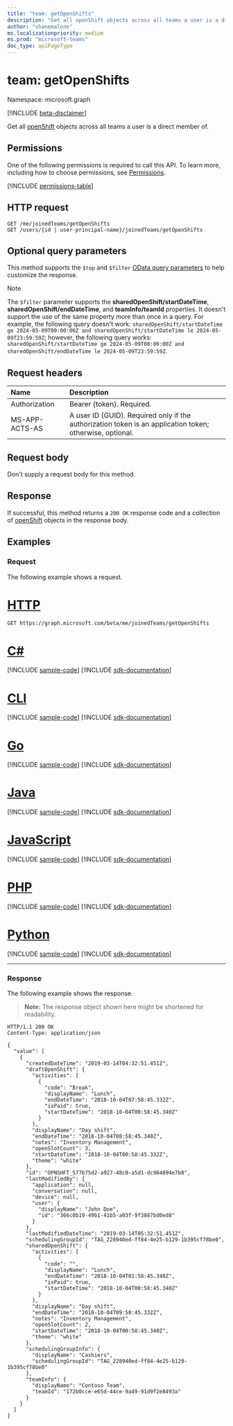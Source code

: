```yaml
---
title: "team: getOpenShifts"
description: "Get all openShift objects across all teams a user is a direct member of."
author: "shanemalone"
ms.localizationpriority: medium
ms.prod: "microsoft-teams"
doc_type: apiPageType
---
```


# team: getOpenShifts

Namespace: microsoft.graph

[!INCLUDE [beta-disclaimer](../../includes/beta-disclaimer.md)]

Get all [openShift](../resources/openshift.md) objects across all teams a user is a direct member of.

## Permissions

One of the following permissions is required to call this API. To learn more, including how to choose permissions, see [Permissions](/graph/permissions-reference).

<!-- {
  "blockType": "permissions",
  "name": "team-getopenshifts-permissions"
}
-->
[!INCLUDE [permissions-table](../includes/permissions/team-getopenshifts-permissions.md)]

## HTTP request

<!-- {
  "blockType": "ignored"
}
-->
``` http
GET /me/joinedTeams/getOpenShifts
GET /users/{id | user-principal-name}/joinedTeams/getOpenShifts
```

## Optional query parameters

This method supports the `$top` and `$filter` [OData query parameters](/graph/query-parameters) to help customize the response.

> [!NOTE]
> The `$filter` parameter supports the **sharedOpenShift/startDateTime**, **sharedOpenShift/endDateTime**, and **teamInfo/teamId** properties. It doesn't support the use of the same property more than once in a query. For example, the following query doesn't work: `sharedOpenShift/startDateTime ge 2024-05-09T00:00:00Z and sharedOpenShift/startDateTime le 2024-05-09T23:59:59Z`; however, the following query works: `sharedOpenShift/startDateTime ge 2024-05-09T00:00:00Z and sharedOpenShift/endDateTime le 2024-05-09T23:59:59Z`.

## Request headers

|Name|Description|
|:---|:---|
| Authorization|Bearer {token}. Required.|
| MS-APP-ACTS-AS  | A user ID (GUID). Required only if the authorization token is an application token; otherwise, optional. |

## Request body

Don't supply a request body for this method.

## Response

If successful, this method returns a `200 OK` response code and a collection of [openShift](../resources/openshift.md) objects in the response body.

## Examples

### Request

The following example shows a request.

# [HTTP](#tab/http)
<!-- {
  "blockType": "request",
  "name": "teamthis.getopenshifts"
}
-->
```msgraph-interactive
GET https://graph.microsoft.com/beta/me/joinedTeams/getOpenShifts
```

# [C#](#tab/csharp)
[!INCLUDE [sample-code](../includes/snippets/csharp/teamthisgetopenshifts-csharp-snippets.md)]
[!INCLUDE [sdk-documentation](../includes/snippets/snippets-sdk-documentation-link.md)]

# [CLI](#tab/cli)
[!INCLUDE [sample-code](../includes/snippets/cli/teamthisgetopenshifts-cli-snippets.md)]
[!INCLUDE [sdk-documentation](../includes/snippets/snippets-sdk-documentation-link.md)]

# [Go](#tab/go)
[!INCLUDE [sample-code](../includes/snippets/go/teamthisgetopenshifts-go-snippets.md)]
[!INCLUDE [sdk-documentation](../includes/snippets/snippets-sdk-documentation-link.md)]

# [Java](#tab/java)
[!INCLUDE [sample-code](../includes/snippets/java/teamthisgetopenshifts-java-snippets.md)]
[!INCLUDE [sdk-documentation](../includes/snippets/snippets-sdk-documentation-link.md)]

# [JavaScript](#tab/javascript)
[!INCLUDE [sample-code](../includes/snippets/javascript/teamthisgetopenshifts-javascript-snippets.md)]
[!INCLUDE [sdk-documentation](../includes/snippets/snippets-sdk-documentation-link.md)]

# [PHP](#tab/php)
[!INCLUDE [sample-code](../includes/snippets/php/teamthisgetopenshifts-php-snippets.md)]
[!INCLUDE [sdk-documentation](../includes/snippets/snippets-sdk-documentation-link.md)]

# [Python](#tab/python)
[!INCLUDE [sample-code](../includes/snippets/python/teamthisgetopenshifts-python-snippets.md)]
[!INCLUDE [sdk-documentation](../includes/snippets/snippets-sdk-documentation-link.md)]

---

### Response

The following example shows the response.

>**Note:** The response object shown here might be shortened for readability.
<!-- {
  "blockType": "response",
  "truncated": true,
  "@odata.type": "Collection(microsoft.graph.openShift)"
}
-->
``` http
HTTP/1.1 200 OK
Content-Type: application/json

{
  "value": [
    {
      "createdDateTime": "2019-03-14T04:32:51.451Z",
      "draftOpenShift": {
        "activities": [
          {
            "code": "Break",
            "displayName": "Lunch",
            "endDateTime": "2018-10-04T07:58:45.332Z",
            "isPaid": true,
            "startDateTime": "2018-10-04T00:58:45.340Z"
          }
        ],
        "displayName": "Day shift",
        "endDateTime": "2018-10-04T08:58:45.340Z",
        "notes": "Inventory Management",
        "openSlotCount": 3,
        "startDateTime": "2018-10-04T00:58:45.332Z",
        "theme": "white"
      },
      "id": "OPNSHFT_577b75d2-a927-48c0-a5d1-dc984894e7b8",
      "lastModifiedBy": {
        "application": null,
        "conversation": null,
        "device": null,
        "user": {
          "displayName": "John Doe",
          "id": "366c0b19-49b1-41b5-a03f-9f3887bd0ed8"
        }
      },
      "lastModifiedDateTime": "2019-03-14T05:32:51.451Z",
      "schedulingGroupId": "TAG_228940ed-ff84-4e25-b129-1b395cf78be0",
      "sharedOpenShift": {
        "activities": [
          {
            "code": "",
            "displayName": "Lunch",
            "endDateTime": "2018-10-04T01:58:45.340Z",
            "isPaid": true,
            "startDateTime": "2018-10-04T00:58:45.340Z"
          }
        ],
        "displayName": "Day shift",
        "endDateTime": "2018-10-04T09:50:45.332Z",
        "notes": "Inventory Management",
        "openSlotCount": 2,
        "startDateTime": "2018-10-04T00:58:45.340Z",
        "theme": "white"
      },
      "schedulingGroupInfo": {
        "displayName": "Cashiers",
        "schedulingGroupId": "TAG_228940ed-ff84-4e25-b129-1b395cf78be0"
      },
      "teamInfo": {
        "displayName": "Contoso Team",
        "teamId": "172b0cce-e65d-44ce-9a49-91d9f2e8493a"
      }
    }
  ]
}
```
